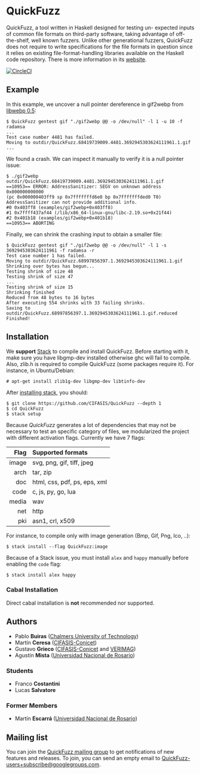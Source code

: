 # QuickFuzz

QuickFuzz, a tool written in Haskell designed for testing un-
expected inputs of common file formats on third-party software,
taking advantage of off-the-shelf, well known fuzzers.
Unlike other generational fuzzers, QuickFuzz does not require
to write specifications for the file formats in question since it relies
on existing file-format-handling libraries available on the Haskell
code repository. There is more information in its [website](http://QuickFuzz.org/).

[![CircleCI](https://circleci.com/gh/CIFASIS/QuickFuzz.svg?style=svg)](https://circleci.com/gh/CIFASIS/QuickFuzz)


## Example

In this example, we uncover a null pointer dereference in gif2webp from [libwebp 0.5](https://github.com/webmproject/libwebp/releases/tag/v0.5.0):

```
$ QuickFuzz gentest gif "./gif2webp @@ -o /dev/null" -l 1 -u 10 -f radamsa
...
Test case number 4481 has failed. 
Moving to outdir/QuickFuzz.68419739009.4481.3692945303624111961.1.gif
...
```

We found a crash. We can inspect it manually to verify it is a null pointer issue:

```
$ ./gif2webp outdir/QuickFuzz.68419739009.4481.3692945303624111961.1.gif
==10953== ERROR: AddressSanitizer: SEGV on unknown address 0x000000000000 
(pc 0x000000403ff9 sp 0x7fffffffd6e0 bp 0x7fffffffded0 T0)
AddressSanitizer can not provide additional info.
#0 0x403ff8 (examples/gif2webp+0x403ff8)
#1 0x7ffff437af44 (/lib/x86_64-linux-gnu/libc-2.19.so+0x21f44)
#2 0x401b18 (examples/gif2webp+0x401b18)
==10953== ABORTING
```

Finally, we can shrink the crashing input to obtain a smaller file:

```
$ QuickFuzz gentest gif "./gif2webp @@ -o /dev/null" -l 1 -s 3692945303624111961 -f radamsa -r
Test case number 1 has failed. 
Moving to outdir/QuickFuzz.68997856397.1.3692945303624111961.1.gif
Shrinking over bytes has begun...
Testing shrink of size 48
Testing shrink of size 47
...
Testing shrink of size 15
Shrinking finished
Reduced from 48 bytes to 16 bytes
After executing 554 shrinks with 33 failing shrinks. 
Saving to outdir/QuickFuzz.68997856397.1.3692945303624111961.1.gif.reduced
Finished!
```

## Installation

We **support** [Stack](www.haskellstack.org) to compile and install QuickFuzz. Before starting with it, make sure you have libgmp-dev installed otherwise ghc will fail to compile. Also, zlib.h is required to compile QuickFuzz (some packages require it). For instance, in Ubuntu/Debian:

    # apt-get install zlib1g-dev libgmp-dev libtinfo-dev

After [installing stack](http://docs.haskellstack.org/en/stable/README/#how-to-install), you should:

    $ git clone https://github.com/CIFASIS/QuickFuzz --depth 1
    $ cd QuickFuzz
    $ stack setup

Because *QuickFuzz* generates a lot of dependencies that may not be necessary to test an specific category of files, we modularized the project with different activation flags. Currently we have 7 flags:

|  Flag  |  Supported formats           |
|-------:|:-----------------------------|
|  image | svg, png, gif, tiff, jpeg    |
|   arch | tar, zip                     |
|    doc | html, css, pdf, ps, eps, xml |
|   code | c, js, py, go, lua           |
|  media | wav                          |
|    net | http                         |
|    pki | asn1, crl, x509              | 


For instance, to compile only with image generation (Bmp, Gif, Png, Ico, ..):

    $ stack install --flag QuickFuzz:image
    
Because of a Stack issue, you must install `alex` and `happy` manually before enabling the `code` flag:

    $ stack install alex happy

### Cabal Installation

Direct cabal installation is **not** recommended nor supported.

## Authors

* Pablo **Buiras** ([Chalmers University of Technology](http://www.chalmers.se/en/Pages/default.aspx))
* Martín **Ceresa** ([CIFASIS-Conicet](http://cifasis-conicet.gov.ar/))
* Gustavo **Grieco** ([CIFASIS-Conicet](http://cifasis-conicet.gov.ar/) and [VERIMAG](http://www-verimag.imag.fr/?lang=en))
* Agustín **Mista** ([Universidad Nacional de Rosario](http://www.unr.edu.ar/))

### Students

* Franco **Costantini**
* Lucas **Salvatore**

### Former Members

* Martín **Escarrá** ([Universidad Nacional de Rosario](http://www.unr.edu.ar/))

## Mailing list

You can join the [QuickFuzz mailing group](https://groups.google.com/forum/#!forum/QuickFuzz-users) to get notifications of new features and releases. To join, you can send an empty email to QuickFuzz-users+subscribe@googlegroups.com.
